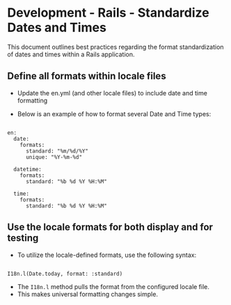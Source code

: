 # Development - Rails - Standardize Dates and Times

This document outlines best practices regarding the format standardization of
dates and times within a Rails application.

## Define all formats within locale files

* Update the en.yml (and other locale files) to include date and time formatting

* Below is an example of how to format several Date and Time types:

```

en:
  date:
    formats:
      standard: "%m/%d/%Y"
      unique: "%Y-%m-%d"

  datetime:
    formats:
      standard: "%b %d %Y %H:%M"

  time:
    formats:
      standard: "%b %d %Y %H:%M"

```

## Use the locale formats for both display and for testing

* To utilize the locale-defined formats, use the following syntax:

```

I18n.l(Date.today, format: :standard)

```

* The `I18n.l` method pulls the format from the configured locale file.
* This makes universal formatting changes simple.
